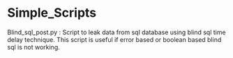 # Simple_Scripts

Blind_sql_post.py : Script to leak data from sql database using blind sql time delay technique. This script is useful if error based or boolean based blind sql is not working. 
